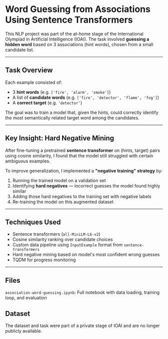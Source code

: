 # Word Guessing from Associations Using Sentence Transformers

This NLP project was part of the at-home stage of the International Olympiad in Artificial Intelligence (IOAI). The task involved **guessing a hidden word** based on 3 associations (hint words), chosen from a small candidate list.

---

## Task Overview

Each example consisted of:
- 3 **hint words** (e.g. `['fire', 'alarm', 'smoke']`)
- A list of **candidate words** (e.g. `['fire', 'detector', 'flame', 'fog']`)
- A **correct target** (e.g. `'detector'`)

The goal was to train a model that, given the hints, could correctly identify the most semantically related target word among the candidates.

---

## Key Insight: Hard Negative Mining

After fine-tuning a pretrained **sentence transformer** on (hints, target) pairs using cosine similarity, I found that the model still struggled with certain ambiguous examples.

To improve generalization, I implemented a **"negative training" strategy** by:
1. Running the trained model on a validation set
2. Identifying **hard negatives** — incorrect guesses the model found highly similar
3. Adding those hard negatives to the training set with negative labels
4. Re-training the model on this augmented dataset

---

## Techniques Used

- Sentence transformers (`all-MiniLM-L6-v2`)
- Cosine similarity ranking over candidate choices
- Custom data pipeline using `InputExample` format from `sentence-transformers`
- Hard negative mining based on model's most confident wrong guesses
- TQDM for progress monitoring

---

## Files

`association-word-guessing.ipynb`: Full notebook with data loading, training loop, and evaluation

## Dataset
The dataset and task were part of a private stage of IOAI and are no longer publicly available.
